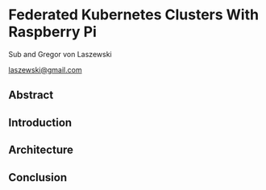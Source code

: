 # Federated Kubernetes Clusters With Raspberry Pi

Sub and Gregor von Laszewski

laszewski@gmail.com

## Abstract

## Introduction

## Architecture

## Conclusion

